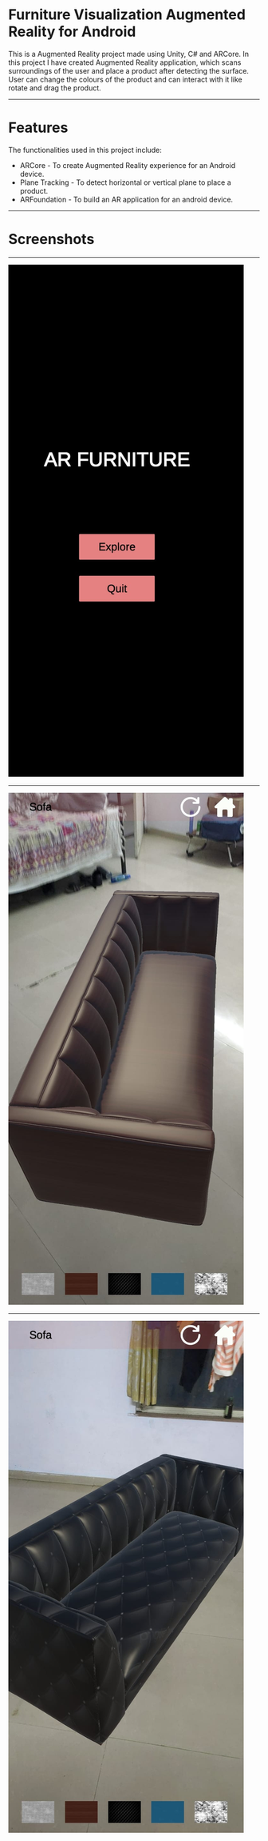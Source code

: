 # Furniture Visualization Augmented Reality for Android

This is a Augmented Reality project made using Unity, C# and ARCore.
In this project I have created Augmented Reality application, which scans surroundings of the user and place a product after detecting the surface. User can change the colours of the product and can interact with it like rotate and drag the product.  
___
# Features
The functionalities used in this project include:
  * ARCore - To create Augmented Reality experience for an Android device.
  * Plane Tracking - To detect horizontal or vertical plane to place a product.
  * ARFoundation - To build an AR application for an android device.
___
# Screenshots
___
![screenshot](/Screenshots/furn1.jpeg)
___
![screenshot](/Screenshots/furn2.jpeg)
___
![screenshot](/Screenshots/furn3.jpeg)


